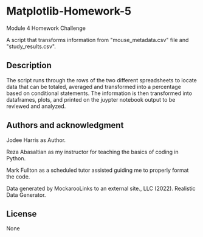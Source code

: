 # Matplotlib-Homework-5
 Module 4 Homework Challenge


A script that transforms information from "mouse_metadata.csv" file and  "study_results.csv".

## Description
The script runs through the rows of the two different spreadsheets to locate data that can be totaled, averaged and transformed into a percentage based on conditional statements. The information is then transformed into dataframes, plots, and printed on the juypter notebook output to be reviewed and analyzed.

## Authors and acknowledgment
Jodee Harris as Author.

Reza  Abasaltian as my instructor for teaching the basics of coding in Python.

Mark Fullton as a scheduled tutor assisted guiding me to properly format the code.

Data generated by MockarooLinks to an external site., LLC (2022). Realistic Data Generator.
## License

None
